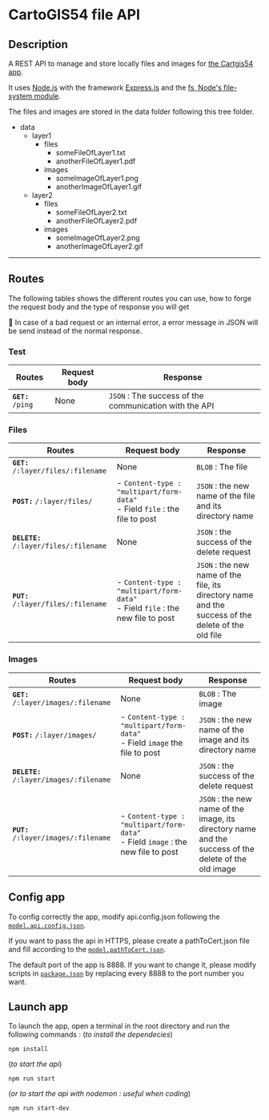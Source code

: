 # CartoGIS54 file API

## Description 
A REST API to manage and store locally files and images for [the Cartgis54 app](https://github.com/infogeo54/CartoGIS54).

It uses [Node.js](https://nodejs.org/) with the framework [Express.js](https://expressjs.com/fr/) and the [fs, Node's file-system module](https://nodejs.org/api/fs.html).

The files and images are stored in the data folder following this tree folder.

- data
   - layer1
        - files
            - someFileOfLayer1.txt
            - anotherFileOfLayer1.pdf
        - images
            - someImageOfLayer1.png
            - anotherImageOfLayer1.gif
   - layer2
        - files
            - someFileOfLayer2.txt
            - anotherFileOfLayer2.pdf
        - images
            - someImageOfLayer2.png
            - anotherImageOfLayer2.gif

---

## Routes
The following tables shows the different routes you can use, how to forge the request body and the type of response you will get

:rotating_light: In case of a bad request or an internal error, a error message in JSON will be send instead of the normal response. 

### Test 
| Routes | Request body | Response
| --- | --- | ---
| __`GET:`__ `/ping` | None | `JSON` : The success of the communication with the API

### Files
| Routes | Request body | Response
| --- | --- | ---
| __`GET:`__ `/:layer/files/:filename` | None | `BLOB` : The file 
| __`POST:`__ `/:layer/files/` | - `Content-type : "multipart/form-data"` <br>  - Field `file` : the file to post | `JSON` : the new name of the file and its directory name 
| __`DELETE:`__ `/:layer/files/:filename` | None | `JSON` : the success of the delete request
| __`PUT:`__ `/:layer/files/:filename` | - `Content-type : "multipart/form-data"` <br>  - Field `file` : the new file to post | `JSON` : the new name of the file, its directory name and the success of the delete of the old file 

### Images
| Routes | Request body | Response
| --- | --- | ---
| __`GET:`__ `/:layer/images/:filename` | None | `BLOB` : The image 
| __`POST:`__ `/:layer/images/` | - `Content-type : "multipart/form-data"` <br>  - Field `image` the file to post | `JSON` : the new name of the image and its directory name 
| __`DELETE:`__ `/:layer/images/:filename` | None | `JSON` : the success of the delete request
| __`PUT:`__ `/:layer/images/:filename` | - `Content-type : "multipart/form-data"` <br>  - Field `image` : the new file to post | `JSON` : the new name of the image, its directory name and the success of the delete of the old image 

## Config app
To config correctly the app, modify api.config.json following the [`model.api.config.json`](model.api.config.json).

If you want to pass the api in HTTPS, please create a pathToCert.json file and fill according to the [`model.pathToCert.json`](model.pathToCert.json).

The default port of the app is 8888. If you want to change it, please modify scripts in [`package.json`](package.json) by replacing every 8888 to the port number you want.

## Launch app
To launch the app, open a terminal in the root directory and run the following commands :
(_to install the dependecies_) 
```
npm install
```

(_to start the api_)
```
npm run start
```
(_or to start the api with nodemon : useful when coding_)
```
npm run start-dev
```